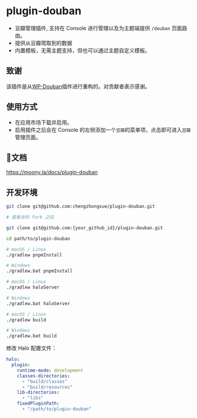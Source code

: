 # plugin-douban

* 豆瓣管理插件, 支持在 Console 进行管理以及为主题端提供 `/douban` 页面路由。
* 提供从豆瓣爬取到的数据
* 内置模板，无需主题支持，但也可以通过主题自定义模板。

## 致谢
该插件是从[WP-Douban](https://fatesinger.com/101005)插件进行重构的。对贡献者表示感谢。

## 使用方式
* 在应用市场下载并启用。
* 启用插件之后会在 Console 的左侧添加一个`豆瓣`的菜单项，点击即可进入`豆瓣`管理页面。

## 📃文档
https://moony.la/docs/plugin-douban

## 开发环境

```bash
git clone git@github.com:chengzhongxue/plugin-douban.git

# 或者当你 fork 之后

git clone git@github.com:{your_github_id}/plugin-douban.git
```

```bash
cd path/to/plugin-douban
```

```bash
# macOS / Linux
./gradlew pnpmInstall

# Windows
./gradlew.bat pnpmInstall
```

```bash
# macOS / Linux
./gradlew haloServer

# Windows
./gradlew.bat haloServer
```

```bash
# macOS / Linux
./gradlew build

# Windows
./gradlew.bat build
```

修改 Halo 配置文件：

```yaml
halo:
  plugin:
    runtime-mode: development
    classes-directories:
      - "build/classes"
      - "build/resources"
    lib-directories:
      - "libs"
    fixedPluginPath:
      - "/path/to/plugin-douban"
```
